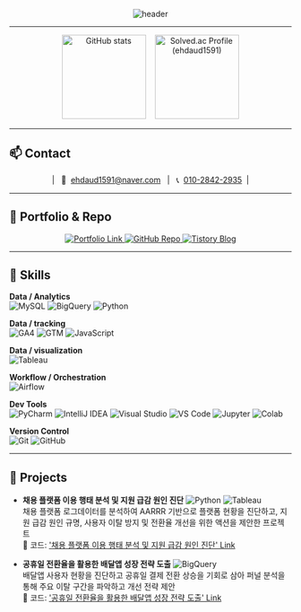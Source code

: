 <!-- Capsule Render: waving header -->
<p align="center">
  <img
    src="https://capsule-render.vercel.app/api?type=waving&color=0:1e293b,100:334155&height=200&section=header&text=Dongmyeong%20Kim&fontColor=ffffff&fontSize=44&fontAlign=50&fontAlignY=40&desc=Data%20Analyst&descAlign=50&descAlignY=65&animation=twinkling"
    alt="header"
/>
</p>

---

<!-- GitHub 통계 + solved.ac 티어 (한 줄) -->
<div align="center">
  <img src="https://github-readme-stats.vercel.app/api?username=DongMyeong2&show_icons=true&theme=transparent&rank_icon=github"
       height="150" alt="GitHub stats" />
  &nbsp;&nbsp;
  <a href="https://solved.ac/profile/ehdaud1591">
    <img src="https://mazassumnida.wtf/api/v2/generate_badge?boj=ehdaud1591" height="150" alt="Solved.ac Profile (ehdaud1591)" />
  </a>
</div>

---

## 📫 Contact
<p align="center">
  | &nbsp; 📧&nbsp;
  <a href="mailto:ehdaud1591@naver.com">ehdaud1591@naver.com</a>
  &nbsp;&nbsp;|&nbsp;&nbsp;
  📞&nbsp;
  <a href="tel:+821028422935">010-2842-2935</a>
  &nbsp;|
</p>

---

## 📁 Portfolio & Repo
<p align="center">
  <!-- 포트폴리오 PDF -->
  <a href="https://dongmyeong2.github.io/portfolio">
    <img alt="Portfolio Link"
         src="https://img.shields.io/badge/Portfolio%20Link-0EA5E9?style=for-the-badge&logo=readthedocs&logoColor=white">
  </a>
  <!-- GitHub 레포 -->
  <a href="https://github.com/DongMyeong2/portfolio">
    <img alt="GitHub Repo"
         src="https://img.shields.io/badge/GitHub%20Repo-181717?style=for-the-badge&logo=github&logoColor=white">
  </a>
  <!-- Tistory 블로그 -->
  <a href="https://mj-escape.tistory.com/">
    <img alt="Tistory Blog"
         src="https://img.shields.io/badge/Tistory%20Blog-000000?style=for-the-badge&logo=tistory&logoColor=white">
  </a>
</p>


---

## 🧰 Skills
**Data / Analytics**  
![MySQL](https://img.shields.io/badge/MySQL-4479A1?logo=mysql&logoColor=white)
![BigQuery](https://img.shields.io/badge/BigQuery-4285F4?logo=googlecloud&logoColor=white)
![Python](https://img.shields.io/badge/Python-3776AB?logo=python&logoColor=white)

**Data / tracking**  
![GA4](https://img.shields.io/badge/GA4-E37400?logo=googleanalytics&logoColor=white)
![GTM](https://img.shields.io/badge/GTM-246FDB?logo=googletagmanager&logoColor=white)
![JavaScript](https://img.shields.io/badge/JavaScript-F7DF1E?logo=javascript&logoColor=black)

**Data / visualization**  
![Tableau](https://img.shields.io/badge/Tableau-E97627?logo=tableau&logoColor=white)

**Workflow / Orchestration**  
![Airflow](https://img.shields.io/badge/Apache%20Airflow-017CEE?logo=apacheairflow&logoColor=white)

**Dev Tools**  
![PyCharm](https://img.shields.io/badge/PyCharm-000000?logo=pycharm&logoColor=white)
![IntelliJ IDEA](https://img.shields.io/badge/IntelliJ%20IDEA-000000?logo=intellijidea&logoColor=white)
![Visual Studio](https://img.shields.io/badge/Visual%20Studio-5C2D91?logo=visualstudio&logoColor=white)
![VS Code](https://img.shields.io/badge/VS%20Code-007ACC?logo=visualstudiocode&logoColor=white)
![Jupyter](https://img.shields.io/badge/Jupyter-F37626?logo=jupyter&logoColor=white)
![Colab](https://img.shields.io/badge/Colab-F9AB00?logo=googlecolab&logoColor=white)

**Version Control**  
![Git](https://img.shields.io/badge/Git-F05032?logo=git&logoColor=white)
![GitHub](https://img.shields.io/badge/GitHub-181717?logo=github&logoColor=white)

---

## 🚀 Projects
- **채용 플랫폼 이용 행태 분석 및 지원 급감 원인 진단** ![Python](https://img.shields.io/badge/Python-3776AB?logo=python&logoColor=white)
![Tableau](https://img.shields.io/badge/Tableau-E97627?logo=tableau&logoColor=white)   
  채용 플랫폼 로그데이터를 분석하여 AARRR 기반으로 플랫폼 현황을 진단하고, 지원 급감 원인 규명, 사용자 이탈 방지 및 전환율 개선을 위한 액션을 제안한 프로젝트   
  🔗 코드: ['채용 플랫폼 이용 행태 분석 및 지원 급감 원인 진단' Link](https://github.com/DongMyeong2/portfolio/tree/test/Project_1_%EC%B1%84%EC%9A%A9%20%ED%94%8C%EB%9E%AB%ED%8F%BC%20%EC%9D%B4%EC%9A%A9%20%ED%96%89%ED%83%9C%20%EB%B6%84%EC%84%9D%20%EB%B0%8F%20%EC%A7%80%EC%9B%90%20%EA%B8%89%EA%B0%90%20%EC%9B%90%EC%9D%B8%20%EC%A7%84%EB%8B%A8)   

- **공휴일 전환율을 활용한 배달앱 성장 전략 도출** ![BigQuery](https://img.shields.io/badge/BigQuery-4285F4?logo=googlecloud&logoColor=white)   
  배달앱 사용자 현황을 진단하고 공휴일 결제 전환 상승을 기회로 삼아 퍼널 분석을 통해 주요 이탈 구간을 파악하고 개선 전략 제안  
  🔗 코드: ['공휴일 전환율을 활용한 배달앱 성장 전략 도출' Link](https://github.com/DongMyeong2/portfolio/tree/test/Project_2_%EA%B3%B5%ED%9C%B4%EC%9D%BC%20%EC%A0%84%ED%99%98%EC%9C%A8%EC%9D%84%20%ED%99%9C%EC%9A%A9%ED%95%9C%20%EB%B0%B0%EB%8B%AC%EC%95%B1%20%EC%84%B1%EC%9E%A5%20%EC%A0%84%EB%9E%B5%20%EB%8F%84%EC%B6%9C)
